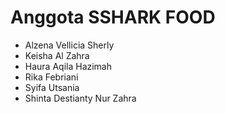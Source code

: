 # Anggota SSHARK FOOD 
- Alzena Vellicia Sherly
- Keisha Al Zahra
- Haura Aqila Hazimah
- Rika Febriani
- Syifa Utsania
- Shinta Destianty Nur Zahra
